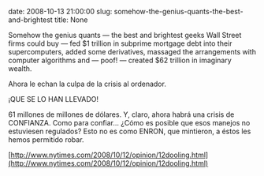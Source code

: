 date: 2008-10-13 21:00:00
slug: somehow-the-genius-quants-the-best-and-brightest
title: None

Somehow the genius quants — the best and brightest geeks Wall Street firms could buy — fed $1 trillion in subprime mortgage debt into their supercomputers, added some derivatives, massaged the arrangements with computer algorithms and — poof! — created $62 trillion in imaginary wealth.

Ahora le echan la culpa de la crisis al ordenador.

¡QUE SE LO HAN LLEVADO!

61 millones de millones de dólares. Y, claro, ahora habrá una crisis de CONFIANZA. Como para confiar… ¿Cómo es posible que esos manejos no estuviesen regulados? Esto no es como ENRON, que mintieron, a éstos les hemos permitido robar.

[http://www.nytimes.com/2008/10/12/opinion/12dooling.html](http://www.nytimes.com/2008/10/12/opinion/12dooling.html)

